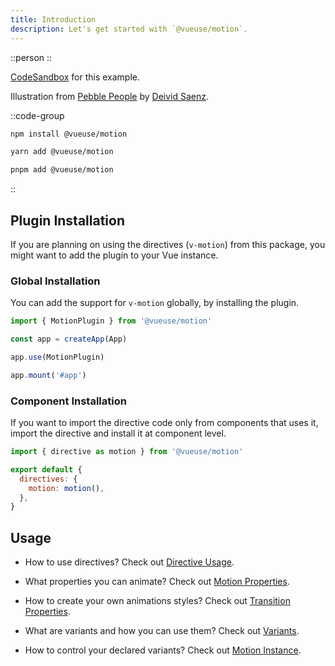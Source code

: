 ```yaml
---
title: Introduction
description: Let's get started with `@vueuse/motion`.
---
```


::person
::

[CodeSandbox](https://codesandbox.io/s/vueusemotion-me1jn?file=/src/components/Person.vue) for this example.

Illustration from [Pebble People](https://blush.design/fr/collections/pebble-people) by [Deivid Saenz](https://blush.design/fr/artists/deivid-saenz).


::code-group
```bash [npm]
npm install @vueuse/motion
```

```bash [yarn]
yarn add @vueuse/motion
```

```bash [pnpm]
pnpm add @vueuse/motion
```
::

## Plugin Installation

If you are planning on using the directives (`v-motion`) from this package, you might want to add the plugin to your Vue instance.

### Global Installation

You can add the support for `v-motion` globally, by installing the plugin.

```javascript
import { MotionPlugin } from '@vueuse/motion'

const app = createApp(App)

app.use(MotionPlugin)

app.mount('#app')
```

### Component Installation

If you want to import the directive code only from components that uses it, import the directive and install it at component level.

```javascript
import { directive as motion } from '@vueuse/motion'

export default {
  directives: {
    motion: motion(),
  },
}
```

## Usage

- How to use directives? Check out [Directive Usage](/features/directive-usage).

- What properties you can animate? Check out [Motion Properties](/features/motion-properties).

- How to create your own animations styles? Check out [Transition Properties](/features/transition-properties).

- What are variants and how you can use them? Check out [Variants](/features/variants).

- How to control your declared variants? Check out [Motion Instance](/features/motion-instance).
